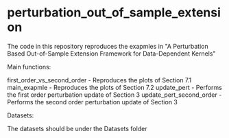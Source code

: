 # perturbation_out_of_sample_extension

The code in this repository reproduces the exapmles in "A Perturbation Based Out-of-Sample Extension Framework
for Data-Dependent Kernels"

Main functions:

first_order_vs_second_order - Reproduces the plots of Section 7.1
main_exapmle - Reproduces the plots of Section 7.2
update_pert - Performs the first order perturbation update of Section 3
update_pert_second_order - Performs the second order perturbation update of Section 3

Datasets:

The datasets should be under the Datasets folder
